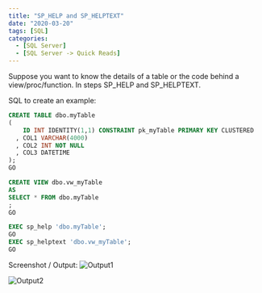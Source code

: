 ```yaml
---
title: "SP_HELP and SP_HELPTEXT"
date: "2020-03-20"
tags: [SQL]
categories:
  - [SQL Server]
  - [SQL Server -> Quick Reads]
---
```


Suppose you want to know the details of a table or the code behind a view/proc/function. In steps SP_HELP and SP_HELPTEXT.

SQL to create an example:

```sql
CREATE TABLE dbo.myTable
(
    ID INT IDENTITY(1,1) CONSTRAINT pk_myTable PRIMARY KEY CLUSTERED
  , COL1 VARCHAR(4000)
  , COL2 INT NOT NULL
  , COL3 DATETIME
);
GO

CREATE VIEW dbo.vw_myTable
AS
SELECT * FROM dbo.myTable
;
GO

EXEC sp_help 'dbo.myTable';
GO
EXEC sp_helptext 'dbo.vw_myTable';
GO
```

Screenshot / Output:
![Output1](sp_help.png)

![Output2](sp_helptext.png)
